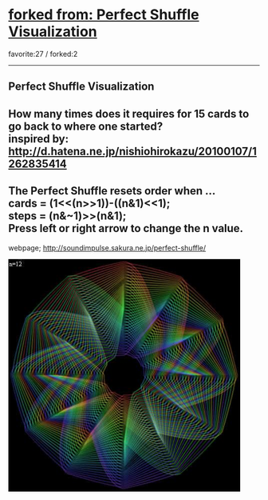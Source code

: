 # [forked from: Perfect Shuffle Visualization](http://wonderfl.net/c/dVwy)

favorite:27 / forked:2

 ------------------------------------------------------  
Perfect Shuffle Visualization  
 ------------------------------------------------------  
How many times does it requires for 15 cards to   
go back to where one started?  
inspired by:  
http://d.hatena.ne.jp/nishiohirokazu/20100107/1262835414  
 ------------------------------------------------------------  
The Perfect Shuffle resets order when ...  
cards = (1<<(n>>1))-((n&1)<<1);  
steps = (n&~1)>>(n&1);  
Press left or right arrow to change the n value.  
 ------------------------------------------------------------  
webpage; http://soundimpulse.sakura.ne.jp/perfect-shuffle/

![thumbnail](./thumbnail.jpg)
